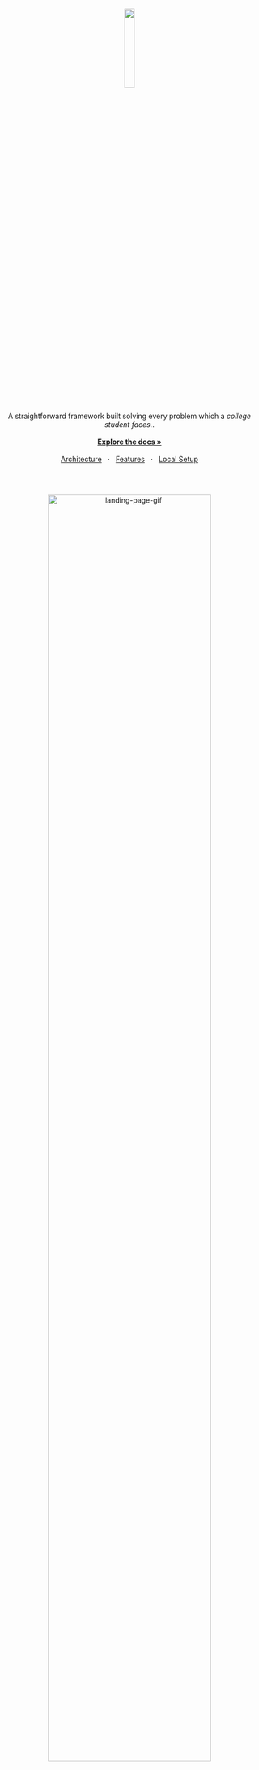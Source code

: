 <br />
<p align="center">
  <img src="assets/images/collegeZoneLogo.png"  width="20%"/>
</p>

<p align="center">
  A straightforward framework built solving every problem which a <i>college student faces.</i>.
  <br />
  <br />
  <a href="#table-of-content"><b>Explore the docs »</b></a>
  <br />
  <br />
  <a href="#architecture-and-design">Architecture</a>
  &nbsp;&nbsp;·&nbsp;&nbsp;
  <a href="#demonstration">Features</a>
  &nbsp;&nbsp;·&nbsp;&nbsp;
  <a href="#contributing">Local Setup</a>
  <br />
</p>

<br />
<br />

<p align="center">
  <img src="assets/images/Capture.PNG" alt="landing-page-gif" width="80%" />
</p>

<br />

### Table Of Content

- [Architecture](#architecture-and-design)
- [Design](#design)
- [Demonstration & Features](#demonstration)
- [Technologies Used](#technologies-used)
- [Local Setup & Contributing](#contributing)
- [License](#license-)
- [Authors](#authors)

<br />

### Problem we are trying to solve?

There are many websites and apps available today for publishing announcements such as Instagram, Facebook, etc. But they are not intended for this, as their primary job is to entertain us by share photos, and reels.
<br />

Many juniors ask their doubts on watsaap group which has capacity of only 250 members.How can all the juniors be on same group same goes for seniors.This leads to lack of connectivity and knowledge.

<br />
After sems get over the need of that sem’s book is no more . They can be sold to juniors but who will connect them with seniors. 

<br />
**Problems with the exisiting sytem?**

The current solutions assumes to have 2 platforms 

- Another, Many juniors ask their doubts on watsaap group which has capacity of only 250 members.How can all the juniors be on same group same goes for seniors.This leads to lack of connectivity and knowledge.

- There are many websites and apps available today for publishing event related announcements such as Instagram, Facebook, etc. But they are not intended for this, as their primary job is to entertain us by share photos, and reels.

- And another, after sems get over the need of that sem’s book is no more . They can be sold to juniors but who will connect them with seniors. 

I wanted to solve this issue by developing a website that solves each of the above problems efficiently.

### Market & User Research

- On market research, the products available found, are not college specific.
- On user research and feedback from students, UX of such platforms isn't upto the mark.
- Committee Heads wanted to bring their post on top of user's feed.
- Client wanted a scaled doubt solving platform.

That's where we come into picture.
<br />
<br />

## Architecture and Design

The tradeoff in a Passion: `Strive strive till you succeed`

But something that I am proud of is,I tried to follow ideal software development practices.

- Architecture
- Design
- Code
<br />

The presentation for College Zone can be found [here](https://docs.google.com/presentation/d/1c1aiarGRYCKzakMDGuvS1Ny7yLW4jqwd/edit?usp=sharing&ouid=102697595023867264508&rtpof=true&sd=true).

### Architecture

- The architecture and workflow was built using [excalidraw](https://excalidraw.com) and it is freaking [brilliant](https://github.com/excalidraw/excalidraw).
<br />
<!-- <img src="assets/images/Capture.PNG/architecture.svg" /> -->
<br />

### Design

- The designs were built using [Figma](figma.com) and were brought to life with [HBS](https://handlebarsjs.com/).


<!-- <br />
  <img src="assets/images/Capture.PNG/all_designs.svg" />
<br /> -->

## Demonstration

<br />

**Landing Page**

<p align="left">
  <img src='assets/images/Capture.PNG' alt='Intro Screen' width="80%">
  <img src='assets/images/2.PNG' alt='Features' width="80%">
  <img src='assets/images/3.PNG' alt='Features 2' width="80%">
</p>

<br />
<br />

**Register & Login For Committe Head**
<br />

<table>
    <tr>
        <td>
            <img src='assets/images/4.PNG/' alt='REGISTER'>
        </td>
        <td>
            <img src='assets/images/5.PNG' alt='LOGIN'>
        </td>
    </tr>
    <tr>
        <td>
          <p>Registration - Fill out the form.</p>
        </td>
        <td>
          <p>Login with proper credentials.</p>
        </td>
    </tr>
</table>

<br />

**Register & Login For User**
<br />

<table>
    <tr>
        <td>
            <img src='assets/images/4.PNG/' alt='REGISTER'>
        </td>
        <td>
            <img src='assets/images/5.PNG' alt='LOGIN'>
        </td>
    </tr>
    <tr>
        <td>
          <p>Registration - Fill out the form.</p>
        </td>
        <td>
          <p>Login with proper credentials.</p>
        </td>
    </tr>
</table>


<br />

**Uploading Post**

- Provinding platform for various committees to post their announcements, wherein students can login to get information about various events such as hackathons and participate in them.

- After logging in and entering the unique post upload page.
- Filling out the neccessary details to market upcoming events:
  -  Event Name
  -  Description
  -  Registration Link
  -  Thumbnail
  -  Contact info
<br />

<img src='assets/images/6.PNG' alt='Start Exam' width="80%">


<br />

**Surfing all the post**

- Surf committee’s posts to find your’s interseted one 
- The uploaded posts then can be easily accessed by students interested in them. One can get notified when a new event has occurred. They don’t have to rely on other social platforms such as instagram, facebook for getting notification.

<img src="assets/images/1.PNG"  />

<br />

<!-- **Checks for cheating** -->

<!-- - Face Verification
- Voice Detection
- Multiple People Detection
- Dev Tools Check
- Multiple Tabs Check
- Full Screen Check -->

<br />

**Asking Doubts**

- Ask n no of doubts shich will be solved by expertise all across the world.
- Get advice by knowledgeble fellow
- During entire course of enginnering, students face lots of problems and diificulties. For which they sometimes need a golden advice or a simple solution.
Here students can post their query and get advice from the knowledgeble friend or senior.

- Put your doubts with nesessare details :
  -  Doubt Title
  -  Doubt


<img src="assets/images/doubt.PNG"  />
<br />
 
**Doubts viewing and answering page**

<img src="assets/images/dou.PNG"  />

<br />

**Sell Books**

- Sell your used books. 

- Provision for buying used books of seniors for cheap. This helps both, the senior to get money from book and the student to get book for less price, thereby reducing the wastage of paper. 

- Market your books by sharing  :
  -  Book Name
  -  Price
  -  Description
<img src="assets/images/book.PNG"  />  
<br />

**Browsing books page**

<img src="assets/images/bo.PNG"  />

<br />

**Confess Something**

- Confess about anything with no hasitation 

- Confession serves as a gate to let ourselves out, and let in whatever we need. It strengthens a person's sense of empowerment. You feel less helpless, less hopeless, less negative about yourself.

- Confess this by  :
  -  Confession Name
  - Confession

<img src="assets/images/conf.PNG"  />
<br />

**See all the confessions at one page**

<img src="assets/images/cong.PNG"  />

<br />

**Information Center**

- Share your valuable information with people across the world.
- Share it by filling out  :
  -  Information about
  - Information
<br />

**See all the valuable resources at one page**

<img src="assets/images/info.PNG"  />

<br />

**Ebooks**

- Easily access free or paid E-books on click of fingers
- Reference books online . We provide free as well as paid e-books for the students

- Details provided about each book are :
  -  Book name
  -  Book Description
  - Sold By
  - Reviews
<br />

**Surf through free as well as paid books**

<img src="assets/images/.PNG"  />

<br />

**Internship**

- Get a source of income & experience 
- Find your relevant internship, and spend time working on relevant projects, learning about the field, making industry connections, and developing both hard and soft skills. Also get a chance to earn full-time job offers.


- Details provided about each internships are :
  -  Company name
  - Post offered
  - Description
  - Location
  - Apply Link
<br />

**Surf through all internships at one go**

<img src="assets/images/jobs.PNG"  />

<br />

**Charity**

- Donate sources to the needy

- Students can donate their non required belonging or money in charity and  to relieve the needs of indigent, ill, or helpless persons, or of animals.
And do something good for society.

- Details provided about each Charity are :
  -  Charity name
  - Website to donate
  - Description
  
<br />

**Surf through all charities at one go**

<img src="assets/images/cha.PNG"  />

<br />

**Complementary Pages**

<img src='assets/images/contact.PNG' alt='Start Exam' >
<table>
    <tr>
        <td>
            <img src='assets/images/7.PNG' alt='Full Screen Detect'>
        </td>
        <td>
            <img src='assets/images/say.PNG' alt='Dev Tools'>
        </td>
    </tr>
    <!-- <tr>
        <td>
            <img src='assets/images/Capture.PNG/test_response_3.png' alt='Face Not Visible'>
        </td>
        <td>
            <img src='assets/images/Capture.PNG/test_response_4.png' alt='Multiple People'>
        </td>
    </tr> -->
</table>

<br />

Also, **ideas rejected**: These were rejcted due to false positives and load on website seamless functionality.

- Chat Bot
- Like botton on doubts and post page.
- Specalist Dashboard to check if the given ans is correct or not

<br />



**Committee Head Dashboard**

- Can only view and upload event Posts.

<br />

<table>
    <tr>
        <td>
            <img src='assets/images/admin.PNG' alt='Admin Dashboard'>
        </td>
        <td>
            <img src='assets/images/admin2.PNG' alt='Admin Dashboard 2'>
        </td>
    </tr>
    <!-- <tr>
        <td>
          <p>Test Dashboard: Admin can see statistics - no. of students with warnings and above the threshold.</p>
        </td>
        <td>
          <p>Admin Dashboard: Admin can Terminate or Continue a students exam based on warnings.</p>
        </td>
    </tr> -->
</table>


<br />

**User Dashboard**

- Can view/upload Information,Doubts,Confession and Books.
- Can view Event Posts,Charities,Jobs and Ebooks

<br />

<table>
    <tr>
        <td>
            <img src='assets/images/user3.PNG' alt='User Dashboard'>
        </td>
        <td>
            <img src='assets/images/user2.PNG' alt='Admin Dashboard '>
        </td>
    </tr>
    <!-- <tr>
        <td>
          <p>Test Dashboard: Admin can see statistics - no. of students with warnings and above the threshold.</p>
        </td>
        <td>
          <p>Admin Dashboard: Admin can Terminate or Continue a students exam based on warnings.</p>
        </td>
    </tr> -->
</table>
</br>

## Technologies Used

<br />

- Workflow and Architecture Design
  - Excalidraw
- Prototyping and Frontend Design
  - Figma
- Frontend
  - HBS
  - HTML
  - JAVA SCRIPT
  - BOOTSTRAP
  - CSS
- Backend
  - Node.js (Express.js)
  - MongoDB Atlas
- Middleware
  - JSON WEB TOKEN

<br />

**Dependencies**

A freaking huge shoutout to:
<!-- - [react-webcam](https://www.npmjs.com/package/react-webcam)
- [devtools-detect](https://www.npmjs.com/package/devtools-detect)
- [react-chartjs-2](https://www.npmjs.com/package/react-chartjs-2)
- [chartjs](https://www.npmjs.com/package/chartjs) -->
- "bcrypt": "^5.0.1",
- "bcryptjs": "^2.4.3",
- "body-parser": "^1.20.0",
- "cookie-parser": "^1.4.6",
- "dompurify": "^2.3.6",
- "dotenv": "^16.0.0",
- "expres": "^0.0.5",
- "express": "^4.17.3",
- "form-data": "^4.0.0",
- "fs": "0.0.1-security",
- "google-search-results-nodejs": "^2.1.0",
- "hbs": "^4.2.0",
- "https": "^1.0.0",
- "isomorphic-unfetch": "^3.1.0",
- "jsdom": "^19.0.0",
- "jsonwebtoken": "^8.5.1",
- "mongoose": "^6.1.6",
- "mongoose-slug-generator": "^1.0.4",
- "multer": "^1.4.4",
- "nodemailer": "^6.7.2",
- "nodemon": "^2.0.15",
- "path": "^0.12.7"
<br />
<br />

## Contributing

**Local Setup || Project Structure**

NOTE: Individual instructions can be found in respective directories.

- The project contains 4 broad directories.

```
*
├───client
├───middleware
├───model
└───server
```

- `client`: The frontend for the application.
- `middleware`: Authenticating the user and admin.
- `model`: Model APIs for Machine Learning.
- `server`: The backend for the application.

<br />

**Client**

Structure

```
Root directory
├───assets
├───post-assets
├───templates

```

Individual Component & Container Structure example

```
assets
├───css
└───style.css
```

<br />
<br />

<!-- **Extension**

Read [this](https://github.com/tusharnankani/LeadsTracker#using-this-extension) or [this](https://github.com/dheerajdlalwani/back-to-work/#how-to-install) for a brief description for installing extensions.
- Open new tab & type: `chrome://extensions` or `edge://extensions`.
- Look for the Developer mode toggle & turn it on if it's not already.
- After cloning the repository, click on `Load Unpacked` and select the `extension` directory.

<br />
<br /> -->

**Model**

The complete setup can be found in the [Database directory](/src/models/).

Structure

```
models
├───contactus.js
├───confess.js
├───doubt.js
├───register.js
├───model.js
├───postdata.js
├───sell_book.js

```
<br />

**Server**

For local setup of backend:

- `npm i`
- `npm run devStart`
- Go to `localhost:5000`

```
server
├───middlewares
├───models
├───routes
└───package.json
```
The complete setup can be found in the [package.json](/package.json).
<br />
<br />

### License 📜

[GNU General Public License v3.0](/LICENSE)


### Authors

- Priyansh Salian 
  - [LinkedIn](https://www.linkedin.com/in/priyansh-salian-6a74a621a)


<sub>Changing lives through technology.</sub>
